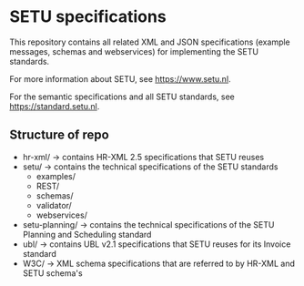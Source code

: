 # SETU specifications
This repository contains all related XML and JSON specifications (example messages, schemas and webservices) for implementing the SETU standards.

For more information about SETU, see https://www.setu.nl.

For the semantic specifications and all SETU standards, see https://standard.setu.nl.

## Structure of repo
* hr-xml/ -> contains HR-XML 2.5 specifications that SETU reuses
* setu/ -> contains the technical specifications of the SETU standards
  * examples/
  * REST/
  * schemas/
  * validator/
  * webservices/
* setu-planning/ -> contains the technical specifications of the SETU Planning and Scheduling standard
* ubl/ -> contains UBL v2.1 specifications that SETU reuses for its Invoice standard
* W3C/ -> XML schema specifications that are referred to by HR-XML and SETU schema's
